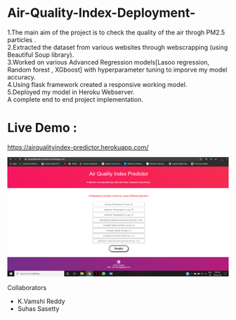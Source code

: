 # Air-Quality-Index-Deployment-

1.The main aim of the project is to check the quality of the air throgh PM2.5 particles  . <br>
2.Extracted the dataset from various websites through webscrapping (using Beautiful Soup library). <br>
3.Worked on various Advanced Regression models[Lasoo regression, Random forest , XGboost] with hyperparameter tuning to imporve my  model accuracy. <br>
4.Using flask framework created a responsive working model. <br>
5.Deployed my model in Heroku Webserver. <br>
A complete end to end project implementation. 

# Live Demo :
https://airqualityindex-predictor.herokuapp.com/


![alt text](https://github.com/suhas004/Air-Quality-Index-Deployment-/blob/master/output.png)

Collaborators
- K.Vamshi Reddy
- Suhas Sasetty
